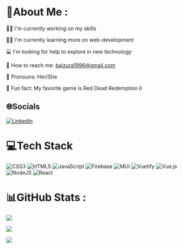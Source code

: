 # 💫About Me :

🙋‍♀‍ I'm currently working on my skills

👨‍🎓	I'm currently learning more on web-development

💻 I'm looking for help to explore in new technology

📧 How to reach me: baizura1996@gmail.com

👧 Pronouns: Her/She

🎯 Fun fact: My favorite game is Red Dead Redemption II


## 🌐Socials
[![LinkedIn](https://img.shields.io/badge/LinkedIn-%230077B5.svg?logo=linkedin&logoColor=white)](https://linkedin.com/in/baizurabadrul) 

# 💻Tech Stack
![CSS3](https://img.shields.io/badge/css3-%231572B6.svg?style=for-the-badge&logo=css3&logoColor=white) ![HTML5](https://img.shields.io/badge/html5-%23E34F26.svg?style=for-the-badge&logo=html5&logoColor=white) ![JavaScript](https://img.shields.io/badge/javascript-%23323330.svg?style=for-the-badge&logo=javascript&logoColor=%23F7DF1E) ![Firebase](https://img.shields.io/badge/firebase-%23039BE5.svg?style=for-the-badge&logo=firebase) ![MUI](https://img.shields.io/badge/MUI-%230081CB.svg?style=for-the-badge&logo=material-ui&logoColor=white) ![Vuetify](https://img.shields.io/badge/Vuetify-1867C0?style=for-the-badge&logo=vuetify&logoColor=AEDDFF) ![Vue.js](https://img.shields.io/badge/vuejs-%2335495e.svg?style=for-the-badge&logo=vuedotjs&logoColor=%234FC08D) ![NodeJS](https://img.shields.io/badge/node.js-6DA55F?style=for-the-badge&logo=node.js&logoColor=white) ![React](https://img.shields.io/badge/react-%2320232a.svg?style=for-the-badge&logo=react&logoColor=%2361DAFB)
# 📊GitHub Stats :
![](https://github-readme-stats.vercel.app/api?username=Baizura-cloud&theme=radical&hide_border=false&include_all_commits=false&count_private=false)<br/>

![](https://github-readme-streak-stats.herokuapp.com/?user=Baizura-cloud&theme=radical&hide_border=false)<br/>

![](https://github-readme-stats.vercel.app/api/top-langs/?username=Baizura-cloud&theme=radical&hide_border=false&include_all_commits=false&count_private=false&layout=compact)

